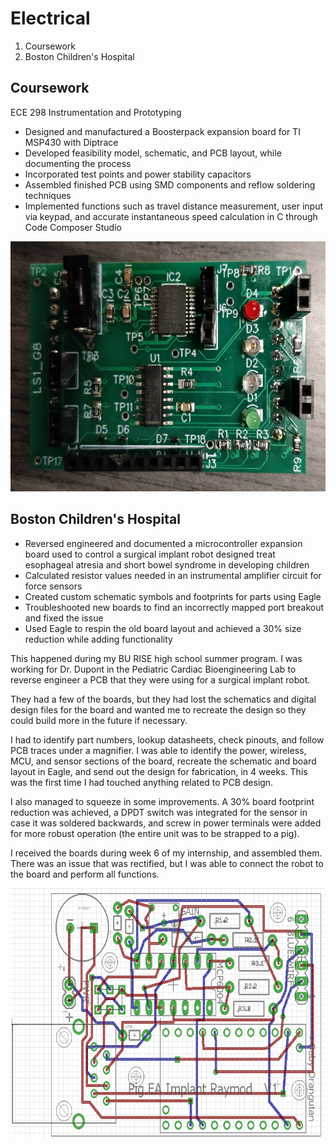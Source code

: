 # Electrical

1. Coursework
2. Boston Children's Hospital

## Coursework

ECE 298 Instrumentation and Prototyping
- Designed and manufactured a Boosterpack expansion board for TI MSP430 with Diptrace
- Developed feasibility model, schematic, and PCB layout, while documenting the process
- Incorporated test points and power stability capacitors
- Assembled finished PCB using SMD components and reflow soldering techniques
- Implemented functions such as travel distance measurement, user input via keypad, and accurate instantaneous speed calculation in C through Code Composer Studio

<img src="img/298Board.jpg" alt="drawing" height="400"/> 

## Boston Children's Hospital

- Reversed engineered and documented a microcontroller expansion board used to control a surgical implant robot designed treat esophageal atresia and short bowel syndrome in developing children
- Calculated resistor values needed in an instrumental amplifier circuit for force sensors
- Created custom schematic symbols and footprints for parts using Eagle
- Troubleshooted new boards to find an incorrectly mapped port breakout and fixed the issue
- Used Eagle to respin the old board layout and achieved a 30% size reduction while adding functionality

This happened during my BU RISE high school summer program. I was working for Dr. Dupont in the Pediatric Cardiac Bioengineering Lab to reverse engineer a PCB that they were using for a surgical implant robot.

They had a few of the boards, but they had lost the schematics and digital design files for the board and wanted me to recreate the design so they could build more in the future if necessary.

I had to identify part numbers, lookup datasheets, check pinouts, and follow PCB traces under a magnifier. I was able to identify the power, wireless, MCU, and sensor sections of the board, recreate the schematic and board layout in Eagle, and send out the design for fabrication, in 4 weeks. This was the first time I had touched anything related to PCB design.

I also managed to squeeze in some improvements. A 30% board footprint reduction was achieved, a DPDT switch was integrated for the sensor in case it was soldered backwards, and screw in power terminals were added for more robust operation (the entire unit was to be strapped to a pig).

I received the boards during week 6 of my internship, and assembled them. There was an issue that was rectified, but I was able to connect the robot to the board and perform all functions.

<img src="img/pcb.png" alt="drawing" height="400"/> 